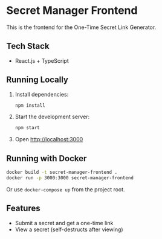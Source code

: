 # Secret Manager Frontend

This is the frontend for the One-Time Secret Link Generator.

## Tech Stack
- React.js + TypeScript

## Running Locally

1. Install dependencies:
   ```sh
   npm install
   ```
2. Start the development server:
   ```sh
   npm start
   ```
3. Open [http://localhost:3000](http://localhost:3000)

## Running with Docker

```sh
docker build -t secret-manager-frontend .
docker run -p 3000:3000 secret-manager-frontend
```

Or use `docker-compose up` from the project root.

## Features
- Submit a secret and get a one-time link
- View a secret (self-destructs after viewing) 